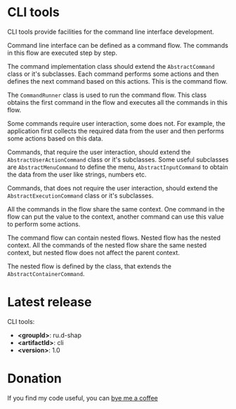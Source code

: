 # CLI tools
CLI tools provide facilities for the command line interface development.

Command line interface can be defined as a command flow.
The commands in this flow are executed step by step.

The command implementation class should extend the ```AbstractCommand``` class or it's subclasses.
Each command performs some actions and then defines the next command based on this actions.
This is the command flow.

The ```CommandRunner``` class is used to run the command flow.
This class obtains the first command in the flow and executes all the commands in this flow.

Some commands require user interaction, some does not.
For example, the application first collects the required data from the user and then performs some actions based on this data.

Commands, that require the user interaction, should extend the ```AbstractUserActionCommand``` class or it's subclasses.
Some useful subclasses are ```AbstractMenuCommand``` to define the menu, ```AbstractInputCommand``` to obtain the data from the user like strings, numbers etc.

Commands, that does not require the user interaction, should extend the ```AbstractExecutionCommand``` class or it's subclasses.

All the commands in the flow share the same context.
One command in the flow can put the value to the context, another command can use this value to perform some actions.

The command flow can contain nested flows.
Nested flow has the nested context.
All the commands of the nested flow share the same nested context, but nested flow does not affect the parent context.

The nested flow is defined by the class, that extends the ```AbstractContainerCommand```.

# Latest release
CLI tools:
* **&lt;groupId&gt;**: ru.d-shap
* **&lt;artifactId&gt;**: cli
* **&lt;version&gt;**: 1.0

# Donation
If you find my code useful, you can [bye me a coffee](https://www.paypal.me/dshapovalov)
